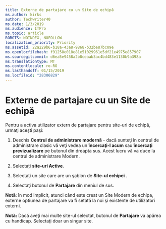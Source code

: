 ```yaml
---
title: Externe de partajare cu un Site de echipă
ms.author: kirks
author: Techwriter40
ms.date: 1/3/2019
ms.audience: ITPro
ms.topic: article
ROBOTS: NOINDEX, NOFOLLOW
localization_priority: Priority
ms.assetid: 22a229b6-b18a-43a8-9868-b32be87bc09e
ms.openlocfilehash: f91258e018e81e51029961e5df21e4975e857907
ms.sourcegitcommit: d6ea5e9458a2b8ceaab3ac4bd483e1130b9a398a
ms.translationtype: MT
ms.contentlocale: ro-RO
ms.lasthandoff: 01/15/2019
ms.locfileid: "28306829"
---
```

# <a name="external-sharing-with-a-team-site"></a>Externe de partajare cu un Site de echipă

Pentru a activa utilizator extern de partajare pentru site-uri de echipă, urmaţi aceşti paşi: 
  
1. Deschis **Centrul de administrare modernă** - dacă sunteţi în centrul de administrare clasic vă veţi vedea un **încercaţi-l acum** sau **încercaţi previzualizare** pe butonul din dreapta sus. Acest lucru vă va duce la centrul de administrare Modern. 
  
2. Selectați **site-uri Active**. 
  
3. Selectați un site care are un şablon de **Site-ul echipei** . 
  
4. Selectaţi butonul de **Partajare** din meniul de sus. 
  
 **Notă**: în mod implicit, atunci când este creat un Site Modern de echipa, externe optiunea de partajare va fi setată la noi şi existente de utilizatori externi. 
  
 **Notă:** Dacă aveţi mai multe site-ul selectat, butonul de **Partajare** va apărea cu handicap. Selectaţi doar un singur site. 
  

